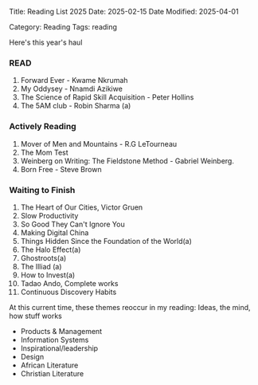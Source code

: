 Title: Reading List 2025
Date: 2025-02-15
Date Modified: 2025-04-01

Category: Reading
Tags: reading

Here's this year's haul

### READ

1. Forward Ever - Kwame Nkrumah
2. My Oddysey - Nnamdi Azikiwe
3. The Science of Rapid Skill Acquisition - Peter Hollins
4. The 5AM club - Robin Sharma (a)



### Actively Reading

1. Mover of Men and Mountains - R.G LeTourneau
2. The Mom Test
3. Weinberg on Writing: The Fieldstone Method - Gabriel Weinberg.
4. Born Free - Steve Brown


### Waiting to Finish 
1. The Heart of Our Cities, Victor Gruen
2. Slow Productivity
3. So Good They Can't Ignore You
4. Making Digital China
5. Things Hidden Since the Foundation of the World(a)
6. The Halo Effect(a)
7. Ghostroots(a)
8. The Illiad (a)
9. How to Invest(a)
10. Tadao Ando, Complete works
11. Continuous Discovery Habits


At this current time, these themes reoccur in my reading: 
Ideas, the mind, how stuff works
- Products & Management
- Information Systems
- Inspirational/leadership
- Design
- African Literature
- Christian Literature